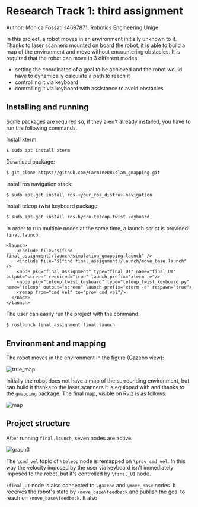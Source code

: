 # Research Track 1: third assignment 
Author: Monica Fossati s4697871, Robotics Engineering Unige

In this project, a robot moves in an environment initially unknown to it. Thanks to laser scanners mounted on board the robot, it is able to build a map of the environment and move without encountering obstacles.
It is required that the robot can move in 3 different modes:
*  setting the coordinates of a goal to be achieved and the robot would have to dynamically calculate a path to reach it 
*  controlling it via keyboard 
*  controlling it via keyboard with assistance to avoid obstacles

## Installing and running
Some packages are required so, if they aren't already installed, you have to run the following commands.

Install xterm:
```bash
$ sudo apt install xterm
```
Download package:
```bash
$ git clone https://github.com/CarmineD8/slam_gmapping.git
```
Install ros navigation stack:
```bash
$ sudo apt-get install ros-<your_ros_distro>-navigation
```
Install teleop twist keyboard package:
```bash
$ sudo apt-get install ros-hydro-teleop-twist-keyboard
```
In order to run multiple nodes at the same time, a launch script is provided:
```final.launch```:
```
<launch>
    <include file="$(find final_assignment)/launch/simulation_gmapping.launch" />
    <include file="$(find final_assignment)/launch/move_base.launch" />
    <node pkg="final_assignment" type="final_UI" name="final_UI" output="screen" required="true" launch-prefix="xterm -e"/>
    <node pkg="teleop_twist_keyboard" type="teleop_twist_keyboard.py" name="teleop" output="screen" launch-prefix="xterm -e" respawn="true">
    <remap from="cmd_vel" to="prov_cmd_vel"/>
  </node>
</launch>
```
The user can easily run the project with the command:
```bash
$ roslaunch final_assignment final.launch 
```
## Environment and mapping
The robot moves in the environment in the figure (Gazebo view):

![true_map](https://user-images.githubusercontent.com/62377263/148927975-c272cc18-bd40-4af4-822e-f6440199b8a9.JPG)

Initially the robot does not have a map of the surrounding environment, but can build it thanks to the laser scanners it is equipped with and thanks to the ```gmapping``` package.
The final map, visible on Rviz is as follows:

![map](https://user-images.githubusercontent.com/62377263/148928409-d8d45436-5e83-4284-8f01-b21346316c74.JPG)

## Project structure
After running ```final.launch```, seven nodes are active:

![graph3](https://user-images.githubusercontent.com/62377263/148929443-39082c28-c785-43f7-88e0-f35ff369175c.JPG)

The ```\cmd_vel``` topic of ```\teleop``` node is remapped on ```\prov_cmd_vel```. In this way the velocity imposed by the user via keyboard isn't immediately imposed to the robot, but it's controlled by ```\final_UI``` node.

```\final_UI``` node is also connected to ```\gazebo``` and ```\move_base``` nodes.
It receives the robot's state by ```\move_base\feedback``` and publish the goal to reach on ```\move_base\feedback```.
It also 



